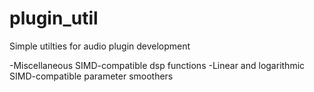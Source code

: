 # plugin_util

Simple utilties for audio plugin development

-Miscellaneous SIMD-compatible dsp functions
-Linear and logarithmic SIMD-compatible parameter smoothers
